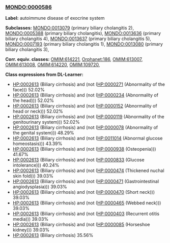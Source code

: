 
### [MONDO:0000586](http://purl.obolibrary.org/obo/MONDO_0000586)
**Label:** autoimmune disease of exocrine system

**Subclasses:** [MONDO:0013079](http://purl.obolibrary.org/obo/MONDO_0013079) (primary biliary cholangitis 2), [MONDO:0005388](http://purl.obolibrary.org/obo/MONDO_0005388) (primary biliary cholangitis), [MONDO:0013636](http://purl.obolibrary.org/obo/MONDO_0013636) (primary biliary cholangitis 4), [MONDO:0013637](http://purl.obolibrary.org/obo/MONDO_0013637) (primary biliary cholangitis 5), [MONDO:0007193](http://purl.obolibrary.org/obo/MONDO_0007193) (primary biliary cholangitis 1), [MONDO:0013080](http://purl.obolibrary.org/obo/MONDO_0013080) (primary biliary cholangitis 3), 

**Corr. equiv. classes:** [OMIM:614221](http://purl.obolibrary.org/obo/OMIM_614221), [Orphanet:186](http://www.orpha.net/ORDO/Orphanet_186), [OMIM:613007](http://purl.obolibrary.org/obo/OMIM_613007), [OMIM:613008](http://purl.obolibrary.org/obo/OMIM_613008), [OMIM:614220](http://purl.obolibrary.org/obo/OMIM_614220), [OMIM:109720](http://purl.obolibrary.org/obo/OMIM_109720), 

**Class expressions from DL-Learner:**

- [HP:0002613](http://purl.obolibrary.org/obo/HP_0002613) (Biliary cirrhosis) and (not ([HP:0000271](http://purl.obolibrary.org/obo/HP_0000271) (Abnormality of the face))) 52.02%
- [HP:0002613](http://purl.obolibrary.org/obo/HP_0002613) (Biliary cirrhosis) and (not ([HP:0000234](http://purl.obolibrary.org/obo/HP_0000234) (Abnormality of the head))) 52.02%
- [HP:0002613](http://purl.obolibrary.org/obo/HP_0002613) (Biliary cirrhosis) and (not ([HP:0000152](http://purl.obolibrary.org/obo/HP_0000152) (Abnormality of head or neck))) 52.02%
- [HP:0002613](http://purl.obolibrary.org/obo/HP_0002613) (Biliary cirrhosis) and (not ([HP:0000119](http://purl.obolibrary.org/obo/HP_0000119) (Abnormality of the genitourinary system))) 52.02%
- [HP:0002613](http://purl.obolibrary.org/obo/HP_0002613) (Biliary cirrhosis) and (not ([HP:0000078](http://purl.obolibrary.org/obo/HP_0000078) (Abnormality of the genital system))) 48.29%
- [HP:0002613](http://purl.obolibrary.org/obo/HP_0002613) (Biliary cirrhosis) and (not ([HP:0011014](http://purl.obolibrary.org/obo/HP_0011014) (Abnormal glucose homeostasis))) 43.39%
- [HP:0002613](http://purl.obolibrary.org/obo/HP_0002613) (Biliary cirrhosis) and (not ([HP:0000938](http://purl.obolibrary.org/obo/HP_0000938) (Osteopenia))) 41.67%
- [HP:0002613](http://purl.obolibrary.org/obo/HP_0002613) (Biliary cirrhosis) and (not ([HP:0000833](http://purl.obolibrary.org/obo/HP_0000833) (Glucose intolerance))) 40.24%
- [HP:0002613](http://purl.obolibrary.org/obo/HP_0002613) (Biliary cirrhosis) and (not ([HP:0000474](http://purl.obolibrary.org/obo/HP_0000474) (Thickened nuchal skin fold))) 39.03%
- [HP:0002613](http://purl.obolibrary.org/obo/HP_0002613) (Biliary cirrhosis) and (not ([HP:0000471](http://purl.obolibrary.org/obo/HP_0000471) (Gastrointestinal angiodysplasia))) 39.03%
- [HP:0002613](http://purl.obolibrary.org/obo/HP_0002613) (Biliary cirrhosis) and (not ([HP:0000470](http://purl.obolibrary.org/obo/HP_0000470) (Short neck))) 39.03%
- [HP:0002613](http://purl.obolibrary.org/obo/HP_0002613) (Biliary cirrhosis) and (not ([HP:0000465](http://purl.obolibrary.org/obo/HP_0000465) (Webbed neck))) 39.03%
- [HP:0002613](http://purl.obolibrary.org/obo/HP_0002613) (Biliary cirrhosis) and (not ([HP:0000403](http://purl.obolibrary.org/obo/HP_0000403) (Recurrent otitis media))) 39.03%
- [HP:0002613](http://purl.obolibrary.org/obo/HP_0002613) (Biliary cirrhosis) and (not ([HP:0000085](http://purl.obolibrary.org/obo/HP_0000085) (Horseshoe kidney))) 39.03%
- [HP:0002613](http://purl.obolibrary.org/obo/HP_0002613) (Biliary cirrhosis) 35.56%


